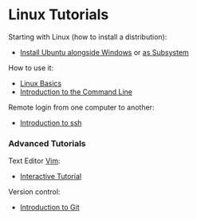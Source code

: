 # Linux Tutorials

Starting with Linux (how to install a distribution):
- [Install Ubuntu alongside Windows](https://help.ubuntu.com/community/WindowsDualBoot) or [as Subsystem](https://medium.com/@CodeBriefly/setup-windows-subsystem-linux-wsl-on-windows-10-a3e50c36b59b)

How to use it:
- [Linux Basics](https://ubuntu.com/tutorials/command-line-for-beginners#1-overview)
- [Introduction to the Command Line](http://swcarpentry.github.io/shell-novice/)

Remote login from one computer to another:
- [Introduction to ssh](https://medium.com/better-programming/learn-to-ssh-go-to-guide-9d525eb83f15)


### Advanced Tutorials
Text Editor [Vim](https://www.vim.org/):
- [Interactive Tutorial](https://www.openvim.com/)

Version control:
- [Introduction to Git](http://swcarpentry.github.io/git-novice/)
